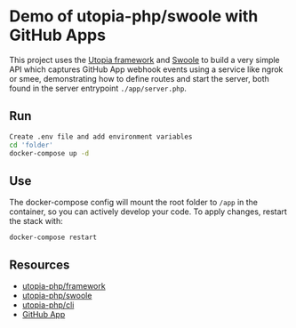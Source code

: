 # Demo of utopia-php/swoole with GitHub Apps

This project uses the [Utopia framework](https://github.com/utopia-php/framework) and [Swoole](https://github.com/utopia-php/swoole) to build a very simple API which captures GitHub App webhook events using a service like ngrok or smee, demonstrating how to define routes and start the server, both found in the server entrypoint `./app/server.php`.

## Run
```bash
Create .env file and add environment variables
cd 'folder'
docker-compose up -d
```

## Use
The docker-compose config will mount the root folder to `/app` in the container, so you can actively develop your code. To apply changes, restart the stack with:

  `docker-compose restart`

## Resources

- [utopia-php/framework](https://github.com/utopia-php/framework)
- [utopia-php/swoole](https://github.com/utopia-php/swoole)
- [utopia-php/cli](https://github.com/utopia-php/cli)
- [GitHub App](https://docs.github.com/en/github-ae@latest/developers/apps/getting-started-with-apps/setting-up-your-development-environment-to-create-a-github-app#step-5-review-the-github-app-template-code)
